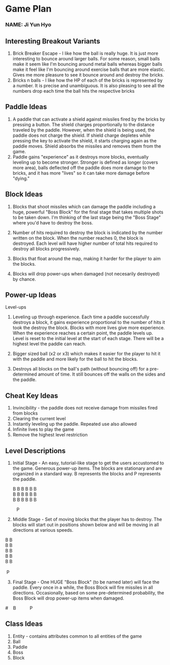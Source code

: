 # Game Plan
### NAME: Ji Yun Hyo

## Interesting Breakout Variants
1. Brick Breaker Escape - I like how the ball is really huge. It is just more interesting to bounce
   around larger balls. For some reason, small balls make it seem like I'm bouncing around metal balls
   whereas bigger balls make it feel like I'm bouncing around exercise balls that are more elastic. 
   Gives me more pleasure to see it bounce around and destroy the bricks.
2. Bricks n balls - I like how the HP of each of the bricks is represented by a number. It is precise
and unambiguous. It is also pleasing to see all the numbers drop each time the ball hits the respective
   bricks

## Paddle Ideas
1. A paddle that can activate a shield against missiles fired by the bricks by pressing a button. 
   The shield charges proportionally to the distance traveled by the paddle. However, when the shield 
   is being used, the paddle does not charge the shield. If shield charge depletes while pressing the
   key to activate the shield, it starts charging again as the paddle moves. Shield absorbs the missiles
   and removes them from the game.
2. Paddle gains "experience" as it destroys more blocks, eventually leveling up to become stronger. Stronger
   is defined as longer (covers more area), balls deflected off the paddle does more damage to the bricks, and
   it has more "lives" so it can take more damage before "dying."

## Block Ideas
1. Blocks that shoot missiles which can damage the paddle including a huge, powerful "Boss Block" for the final stage 
   that takes multiple shots to be taken down. I'm thinking of the last stage being the "Boss Stage" where you'd have to 
   destroy the boss.

2. Number of hits required to destroy the block is indicated by the number written on the block. When
    the number reaches 0, the block is destroyed. Each level will have higher number of total hits
   required to destroy all blocks progressively.
   
3. Blocks that float around the map, making it harder for the player to aim the blocks.

4. Blocks will drop power-ups when damaged (not necesarily destroyed) by chance.

## Power-up Ideas
Level-ups
1. Leveling up through experience. Each time a paddle successfully destroys a block, it gains experience
proportional to the number of hits it took the destroy the block. Blocks with more lives give more experience.
   When the experience reaches a certain point, the paddle levels up. Level is reset to the initial level
   at the start of each stage. There will be a highest level the paddle can reach.
   
2. Bigger sized ball (x2 or x3) which makes it easier for the player to hit it with the paddle and more likely for the ball to hit
the blocks.

3. Destroys all blocks on the ball's path (without bouncing off) for a pre-determined amount of time. It still bounces
 off the walls on the sides and the paddle.

## Cheat Key Ideas
1. Invincibility - the paddle does not receive damage from missiles fired from blocks
2. Clearing the current level
3. Instantly leveling up the paddle. Repeated use also allowed
4. Infinite lives to play the game
5. Remove the highest level restriction

## Level Descriptions
1. Initial Stage - An easy, tutorial-like stage to get the users accustomed to the game. Generous power-up
   items. The blocks are stationary and are organized in a standard way. B represents the blocks and P represents the paddle.<br />
   
   
   B B B B B B <br />   B B B B B B <br /> B B B B B B


&nbsp;&nbsp;&nbsp;&nbsp;&nbsp;&nbsp;&nbsp;&nbsp;&nbsp;P

2. Middle Stage - Set of moving blocks that the player has to destroy. The blocks will start out in positions shown below and will be moving in all directions
at various speeds. 

B B<br />   B
B <br />   B
B <br />   B
B <br />   B B <br />
<br />
&nbsp;P
   
3. Final Stage - One HUGE "Boss Block" (to be named later) will face the paddle. Every once in a while, the Boss Block will fire
missiles in all directions. Occasionally, based on some pre-determined probability, the Boss Block will drop power-up items when damaged.

#&nbsp;&nbsp;&nbsp;&nbsp;B
&nbsp;&nbsp;&nbsp;&nbsp;&nbsp;&nbsp;&nbsp;&nbsp;&nbsp;&nbsp;P

## Class Ideas
1. Entity - contains attributes common to all entities of the game
2. Ball
3. Paddle
4. Boss
5. Block